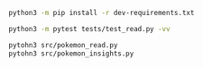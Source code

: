 
```sh
python3 -m pip install -r dev-requirements.txt
```

```sh
python3 -m pytest tests/test_read.py -vv
```

```sh
pytohn3 src/pokemon_read.py
pytohn3 src/pokemon_insights.py
```